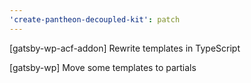```yaml
---
'create-pantheon-decoupled-kit': patch
---
```


[gatsby-wp-acf-addon] Rewrite templates in TypeScript

[gatsby-wp] Move some templates to partials
